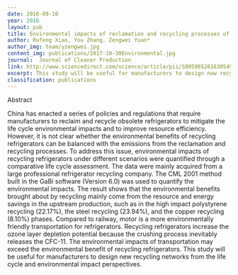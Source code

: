 ```yaml
---
date: 2016-09-10
year: 2016
layout: pub
title: Environmental impacts of reclamation and recycling processes of refrigerators using life cycle assessment (LCA) methods
author: Rufeng Xiao, You Zhang, Zengwei Yuan*
author_img: team/yzengwei.jpg
content_img: publications/2017-10-30Environmental.jpg
journal:  Journal of Cleaner Production
link: http://www.sciencedirect.com/science/article/pii/S0959652616305492?via%3Dihub
excerpt: This study will be useful for manufacturers to design new recycling networks from the life cycle and environmental impact perspectives.
classification: publications
---
```

Abstract

China has enacted a series of policies and regulations that require manufacturers to reclaim and recycle obsolete refrigerators to mitigate the life cycle environmental impacts and to improve resource efficiency. However, it is not clear whether the environmental benefits of recycling refrigerators can be balanced with the emissions from the reclamation and recycling processes. To address this issue, environmental impacts of recycling refrigerators under different scenarios were quantified through a comparative life cycle assessment. The data were mainly acquired from a large professional refrigerator recycling company. The CML 2001 method built in the GaBi software (Version 6.0) was used to quantify the environmental impacts. The result shows that the environmental benefits brought about by recycling mainly come from the resource and energy savings in the upstream production, such as in the high impact polystyrene recycling (22.17%), the steel recycling (23.94%), and the copper recycling (8.10%) phases. Compared to railway, motor is a more environmentally friendly transportation for refrigerators. Recycling refrigerators increase the ozone layer depletion potential because the crushing process inevitably releases the CFC-11. The environmental impacts of transportation may exceed the environmental benefit of recycling refrigerators. This study will be useful for manufacturers to design new recycling networks from the life cycle and environmental impact perspectives.
